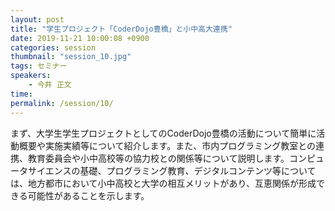 ```yaml
---
layout: post
title: "学生プロジェクト「CoderDojo豊橋」と小中高大連携"
date: 2019-11-21 10:00:08 +0900
categories: session
thumbnail: "session_10.jpg"
tags: セミナー
speakers:
    - 今井 正文
time:
permalink: /session/10/
---
```


まず、大学生学生プロジェクトとしてのCoderDojo豊橋の活動について簡単に活動概要や実施実績等について紹介します。また、市内プログラミング教室との連携、教育委員会や小中高校等の協力校との関係等について説明します。コンピュータサイエンスの基礎、プログラミング教育、デジタルコンテンツ等については、地方都市において小中高校と大学の相互メリットがあり、互恵関係が形成できる可能性があることを示します。

